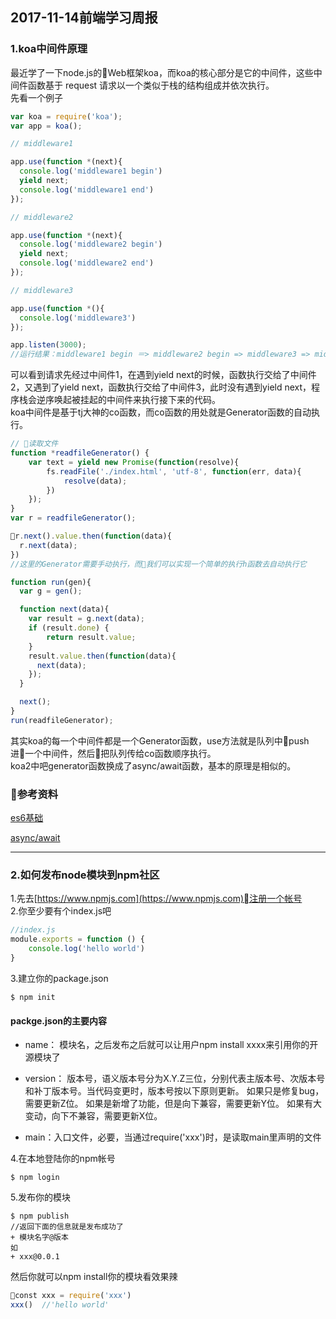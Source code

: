 ## 2017-11-14前端学习周报  
### 1.koa中间件原理  

最近学了一下node.js的Web框架koa，而koa的核心部分是它的中间件，这些中间件函数基于 request 请求以一个类似于栈的结构组成并依次执行。  
先看一个例子  
```javascript
var koa = require('koa');
var app = koa();

// middleware1

app.use(function *(next){
  console.log('middleware1 begin')
  yield next;
  console.log('middleware1 end')
});

// middleware2

app.use(function *(next){
  console.log('middleware2 begin')
  yield next;
  console.log('middleware2 end')
});

// middleware3

app.use(function *(){
  console.log('middleware3')
});

app.listen(3000);
//运行结果：middleware1 begin ＝> middleware2 begin => middleware3 => middleware2 end => middleware1 end
```
可以看到请求先经过中间件1，在遇到yield next的时候，函数执行交给了中间件2，又遇到了yield next，函数执行交给了中间件3，此时没有遇到yield next，程序栈会逆序唤起被挂起的中间件来执行接下来的代码。  
koa中间件是基于tj大神的co函数，而co函数的用处就是Generator函数的自动执行。  
```javascript
// 读取文件
function *readfileGenerator() {
    var text = yield new Promise(function(resolve){
        fs.readFile('./index.html', 'utf-8', function(err, data){
            resolve(data);
        })
    });
}
var r = readfileGenerator();

r.next().value.then(function(data){
  r.next(data);
})
//这里的Generator需要手动执行，而我们可以实现一个简单的执行h函数去自动执行它

function run(gen){
  var g = gen();

  function next(data){
    var result = g.next(data);
    if (result.done) {
        return result.value;
    }
    result.value.then(function(data){
      next(data);
    });
  }

  next();
}
run(readfileGenerator);
```
其实koa的每一个中间件都是一个Generator函数，use方法就是队列中push进一个中间件，然后把队列传给co函数顺序执行。  
koa2中吧generator函数换成了async/await函数，基本的原理是相似的。
### 参考资料  
[es6基础](http://es6.ruanyifeng.com/)  

[async/await](http://www.ruanyifeng.com/blog/2015/05/async.html)   
****

### 2.如何发布node模块到npm社区  
1.先去[https://www.npmjs.com](https://www.npmjs.com)注册一个帐号  
2.你至少要有个index.js吧  
```javascript
//index.js
module.exports = function () {
    console.log('hello world')
}
```  
3.建立你的package.json  
```
$ npm init
```  
#### packge.json的主要内容
* name：
模块名，之后发布之后就可以让用户npm install xxxx来引用你的开源模块了
* version：
版本号，语义版本号分为X.Y.Z三位，分别代表主版本号、次版本号和补丁版本号。当代码变更时，版本号按以下原则更新。
如果只是修复bug，需要更新Z位。
如果是新增了功能，但是向下兼容，需要更新Y位。
如果有大变动，向下不兼容，需要更新X位。

* main：入口文件，必要，当通过require('xxx')时，是读取main里声明的文件

4.在本地登陆你的npm帐号  
```
$ npm login
```  
5.发布你的模块  
```
$ npm publish 
//返回下面的信息就是发布成功了 
+ 模块名字@版本
如 
+ xxx@0.0.1 
```  
然后你就可以npm install你的模块看效果辣  
```javascript
const xxx = require('xxx')
xxx()  //'hello world'

```
